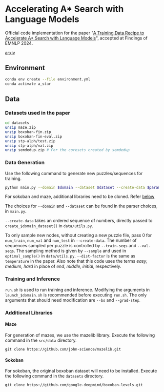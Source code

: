 # Accelerating A* Search with Language Models

Official code implementation for the paper "[A Training Data Recipe to Accelerate A* Search with Language Models](https://aclanthology.org/2024.findings-emnlp.391/)", accepted at Findings of EMNLP 2024.

[arxiv](https://arxiv.org/abs/2407.09985)

## Environment

```bash
conda env create --file environment.yml
conda activate a_star
```

## Data

### Datasets used in the paper
```bash
cd datasets
unzip maze.zip
unzip boxoban-fin.zip
unzip boxoban-fin-eval.zip
unzip stp-alph/test.zip
unzip stp-alph/val.zip
unzip semdedup.zip # For the coresets created by semdedup
```

### Data Generation
Use the following command to generate new puzzles/sequences for training.
```bash
python main.py --domain $domain --dataset $dataset --create-data $parameters --job data_gen
```

For sokoban and maze, additional libraries need to be cloned. Refer [below](#additional-libraries)

The choices for ```--domain``` and ```--dataset``` can be found in the parser choices, in ```main.py```. 

```--create-data``` takes an ordered sequence of numbers, directly passed to ```create_$domain_dataset()``` in ```data/utils.py```.

To only sample new nodes, without creating a new puzzle file, pass 0 for ```num_train```, ```num_val``` and ```num_test``` in ```--create-data```. The number of sequences sampled per puzzle is controlled by ```--train-seqs``` and ```--val-seqs```. The sampling method is given by ```--sample``` and used in ```optimal_sample()``` in ```data/utils.py```. ```--dist-factor``` is the same as ```temperature``` in the paper. Also note that this code uses the terms *easy, medium, hard* in place of *end, middle, initial*, respectively.

### Training and Inference
```run.sh``` is used to run training and inference. Modifying the arguments in ```launch_$domain.sh``` is recommended before executing ```run.sh```. The only arguments that should need modification are ```--bs``` and ```--grad-step```.

### Additional Libraries

#### Maze
For generation of mazes, we use the mazelib library. Execute the following command in the ```src/data``` directory.
```
git clone https://github.com/john-science/mazelib.git
```

#### Sokoban
For sokoban, the original boxoban dataset will need to be installed. Execute the following command in the ```datasets``` directory.
```
git clone https://github.com/google-deepmind/boxoban-levels.git
```

